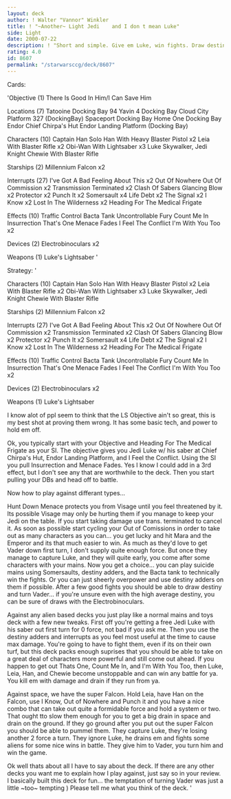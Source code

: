 ```yaml
---
layout: deck
author: ! Walter "Vannor" Winkler
title: ! "~Another~ Light Jedi    and I don t mean Luke"
side: Light
date: 2000-07-22
description: ! "Short and simple. Give em Luke, win fights. Draw destiny, win game."
rating: 4.0
id: 8607
permalink: "/starwarsccg/deck/8607"
---
```

Cards: 

'Objective (1)
  There Is Good In Him/I Can Save Him

Locations (7)
 Tatooine Docking Bay 94
 Yavin 4 Docking Bay
 Cloud City Platform 327 (DockingBay)
 Spaceport Docking Bay
 Home One Docking Bay
 Endor Chief Chirpa's Hut
 Endor Landing Platform (Docking Bay)

Characters (10)
 Captain Han Solo
 Han With Heavy Blaster Pistol	x2
 Leia With Blaster Rifle  x2
 Obi-Wan With Lightsaber  x3
 Luke Skywalker, Jedi Knight
 Chewie With Blaster Rifle

Starships (2)
 Millennium Falcon  x2

Interrupts (27)
 I've Got A Bad Feeling About This  x2
 Out Of Nowhere
 Out Of Commission  x2
 Transmission Terminated  x2
 Clash Of Sabers
 Glancing Blow	x2
 Protector  x2
 Punch It  x2
 Somersault  x4
 Life Debt  x2
 The Signal  x2
 I Know  x2
 Lost In The Wilderness  x2
 Heading For The Medical Frigate

Effects (10)
 Traffic Control
 Bacta Tank
 Uncontrollable Fury
 Count Me In
 Insurrection
 That's One
 Menace Fades
 I Feel The Conflict
 I'm With You Too  x2

Devices (2)
 Electrobinoculars  x2

Weapons (1)
 Luke's Lightsaber '

Strategy: '

Characters (10)
 Captain Han Solo
 Han With Heavy Blaster Pistol	x2
 Leia With Blaster Rifle  x2
 Obi-Wan With Lightsaber  x3
 Luke Skywalker, Jedi Knight
 Chewie With Blaster Rifle

Starships (2)
 Millennium Falcon  x2

Interrupts (27)
 I've Got A Bad Feeling About This  x2
 Out Of Nowhere
 Out Of Commission  x2
 Transmission Terminated  x2
 Clash Of Sabers
 Glancing Blow	x2
 Protector  x2
 Punch It  x2
 Somersault  x4
 Life Debt  x2
 The Signal  x2
 I Know  x2
 Lost In The Wilderness  x2
 Heading For The Medical Frigate

Effects (10)
 Traffic Control
 Bacta Tank
 Uncontrollable Fury
 Count Me In
 Insurrection
 That's One
 Menace Fades
 I Feel The Conflict
 I'm With You Too  x2

Devices (2)
 Electrobinoculars  x2

Weapons (1)
 Luke's Lightsaber

I know alot of ppl seem to think that the LS Objective ain't so great, this is my best shot at proving them wrong. It has some basic tech, and power to hold em off.

Ok, you typically start with your Objective and  Heading For The Medical Frigate as your SI. The objective gives you Jedi Luke w/ his saber at Chief Chirpa's Hut, Endor Landing Platform, and I Feel the Conflict. Using the SI you pull Insurrection and Menace Fades. Yes I know I could add in a 3rd effect, but I don't see any that are worthwhile to the deck. Then you start pulling your DBs and head off to battle.

Now how to play against differant types...

Hunt Down Menace protects you from Visage until you feel threatened by it. Its possible Visage may only be hurting them if you manage to keep your Jedi on the table. If you start taking damage use trans. terminated to cancel it. As soon as possible start cycling your Out of Comissions in order to take out as many characters as you can... you get lucky and hit Mara and the Emperor and its that much easier to win. As much as they'd love to get Vader down first turn, I don't supply quite enough force. But once they manage to capture Luke, and they will quite early, you come after some characters with your mains. Now you get a choice... you can play suicide mains using Somersaults, destiny adders, and the Bacta tank to technically win the fights. Or you can just sheerly overpower and use destiny adders on them if possible. After a few good fights you should be able to draw destiny and turn Vader... if you're unsure even with the high average destiny, you can be sure of draws with the Electrobinoculars.

Against any alien based decks you just play like a normal mains and toys deck with a few new tweaks. First off you're getting a free Jedi Luke with his saber out first turn for 0 force, not bad if you ask me. Then you use the destiny adders and interrupts as you feel most useful at the time to cause max damage. You're going to have to fight them, even if its on their own turf, but this deck packs enough suprises that you should be able to take on a great deal of characters more powerful and still come out ahead. If you happen to get out Thats One, Count Me In, and I'm With You Too, then Luke, Leia, Han, and Chewie become unstoppable and can win any battle for ya. You kill em with damage and drain if they run from ya.

Against space, we have the super Falcon. Hold Leia, have Han on the Falcon, use I Know, Out of Nowhere and Punch it and you have a nice combo that can take out quite a formidable force and hold a system or two. That ought tto slow them enough for you to get a big drain in space and drain on the ground. If they go ground after you put out the super Falcon you should be able to pummel them. They capture Luke, they're losing another 2 force a turn. They ignore Luke, he drains em and fights some aliens for some nice wins in battle. They give him to Vader, you turn him and win the game.

Ok well thats about all I have to say about the deck. If there are any other decks you want me to explain how I play against, just say so in your review. I basically built this deck for fun... the temptation of turning Vader was just a little ~too~ tempting ) Please tell me what you think of the deck.
'
